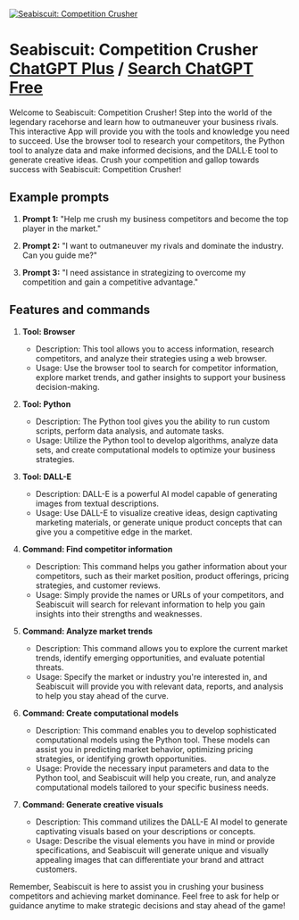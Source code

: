 
[![Seabiscuit: Competition Crusher](https://files.oaiusercontent.com/file-6cz5wehjLJuEOlEIGFlevhal?se=2123-10-18T01%3A18%3A42Z&sp=r&sv=2021-08-06&sr=b&rscc=max-age%3D31536000%2C%20immutable&rscd=attachment%3B%20filename%3Df9be55be-5b33-413b-a266-007686a8587b.png&sig=34KdvQVlgnkwFP7/wbjOcBO6U5M/EMWfXwyYRwp9//U%3D)](https://chat.openai.com/g/g-VD8k50ZLh-seabiscuit-competition-crusher)

# Seabiscuit: Competition Crusher [ChatGPT Plus](https://chat.openai.com/g/g-VD8k50ZLh-seabiscuit-competition-crusher) / [Search ChatGPT Free](https://gptcall.net/index.html#/?search=Seabiscuit%3A%20Competition%20Crusher)

Welcome to Seabiscuit: Competition Crusher! Step into the world of the legendary racehorse and learn how to outmaneuver your business rivals. This interactive App will provide you with the tools and knowledge you need to succeed. Use the browser tool to research your competitors, the Python tool to analyze data and make informed decisions, and the DALL·E tool to generate creative ideas. Crush your competition and gallop towards success with Seabiscuit: Competition Crusher!

## Example prompts

1. **Prompt 1:** "Help me crush my business competitors and become the top player in the market."

2. **Prompt 2:** "I want to outmaneuver my rivals and dominate the industry. Can you guide me?"

3. **Prompt 3:** "I need assistance in strategizing to overcome my competition and gain a competitive advantage."

## Features and commands

1. **Tool: Browser**
   - Description: This tool allows you to access information, research competitors, and analyze their strategies using a web browser.
   - Usage: Use the browser tool to search for competitor information, explore market trends, and gather insights to support your business decision-making.

2. **Tool: Python**
   - Description: The Python tool gives you the ability to run custom scripts, perform data analysis, and automate tasks.
   - Usage: Utilize the Python tool to develop algorithms, analyze data sets, and create computational models to optimize your business strategies.

3. **Tool: DALL-E**
   - Description: DALL-E is a powerful AI model capable of generating images from textual descriptions.
   - Usage: Use DALL-E to visualize creative ideas, design captivating marketing materials, or generate unique product concepts that can give you a competitive edge in the market.

4. **Command: Find competitor information**
   - Description: This command helps you gather information about your competitors, such as their market position, product offerings, pricing strategies, and customer reviews.
   - Usage: Simply provide the names or URLs of your competitors, and Seabiscuit will search for relevant information to help you gain insights into their strengths and weaknesses.

5. **Command: Analyze market trends**
   - Description: This command allows you to explore the current market trends, identify emerging opportunities, and evaluate potential threats.
   - Usage: Specify the market or industry you're interested in, and Seabiscuit will provide you with relevant data, reports, and analysis to help you stay ahead of the curve.

6. **Command: Create computational models**
   - Description: This command enables you to develop sophisticated computational models using the Python tool. These models can assist you in predicting market behavior, optimizing pricing strategies, or identifying growth opportunities.
   - Usage: Provide the necessary input parameters and data to the Python tool, and Seabiscuit will help you create, run, and analyze computational models tailored to your specific business needs.

7. **Command: Generate creative visuals**
   - Description: This command utilizes the DALL-E AI model to generate captivating visuals based on your descriptions or concepts.
   - Usage: Describe the visual elements you have in mind or provide specifications, and Seabiscuit will generate unique and visually appealing images that can differentiate your brand and attract customers.

Remember, Seabiscuit is here to assist you in crushing your business competitors and achieving market dominance. Feel free to ask for help or guidance anytime to make strategic decisions and stay ahead of the game!


